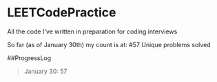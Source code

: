 # LEETCodePractice
All the code I've written in preparation for coding interviews

So far (as of January 30th) my count is at:
#57
Unique problems solved

##ProgressLog
>January 30:    57
